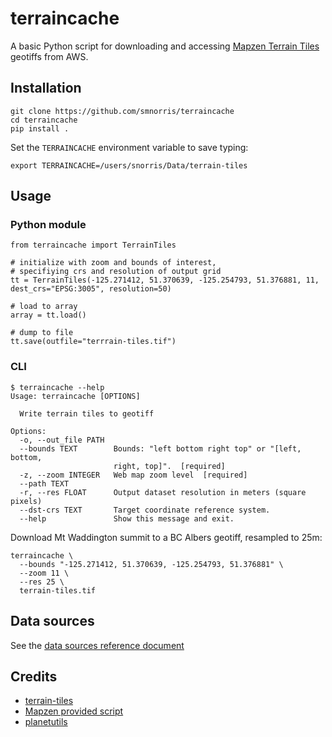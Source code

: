 # terraincache

A basic Python script for downloading and accessing [Mapzen Terrain Tiles](https://registry.opendata.aws/terrain-tiles/) geotiffs from AWS.

## Installation

    git clone https://github.com/smnorris/terraincache
    cd terraincache
    pip install .

Set the `TERRAINCACHE` environment variable to save typing:

    export TERRAINCACHE=/users/snorris/Data/terrain-tiles

## Usage

### Python module

    from terraincache import TerrainTiles

    # initialize with zoom and bounds of interest,
    # specifiying crs and resolution of output grid
    tt = TerrainTiles(-125.271412, 51.370639, -125.254793, 51.376881, 11, dest_crs="EPSG:3005", resolution=50)

    # load to array
    array = tt.load()

    # dump to file
    tt.save(outfile="terrrain-tiles.tif")


### CLI

    $ terraincache --help
    Usage: terraincache [OPTIONS]

      Write terrain tiles to geotiff

    Options:
      -o, --out_file PATH
      --bounds TEXT        Bounds: "left bottom right top" or "[left, bottom,
                           right, top]".  [required]
      -z, --zoom INTEGER   Web map zoom level  [required]
      --path TEXT
      -r, --res FLOAT      Output dataset resolution in meters (square pixels)
      --dst-crs TEXT       Target coordinate reference system.
      --help               Show this message and exit.

Download Mt Waddington summit to a BC Albers geotiff, resampled to 25m:

    terraincache \
      --bounds "-125.271412, 51.370639, -125.254793, 51.376881" \
      --zoom 11 \
      --res 25 \
      terrain-tiles.tif


## Data sources

See the [data sources reference document](https://github.com/tilezen/joerd/blob/master/docs/data-sources.md)

## Credits

- [terrain-tiles](https://registry.opendata.aws/terrain-tiles)
- [Mapzen provided script](https://github.com/tilezen/joerd/blob/master/docs/examples/collect.py)
- [planetutils](https://github.com/interline-io/planetutils)

